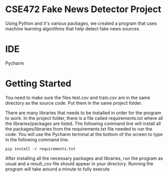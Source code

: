 # CSE472 Fake News Detector Project

Using Python and it's various packages, we created a program that uses machine learning algorithms that help detect fake news sources.

# IDE

Pycharm

# Getting Started 

You need to make sure the files test.csv and train.csv are in the same directory as the source code. Put them in the same project folder.

There are many libraries that needs to be installed in order for the program to work. In the project folder, there is a file called requirements.txt where all the libraries/packages are listed. The following command line will install all the packages/libraries from the requirements.txt file needed to run the code. You will use the Pycharm terminal at the bottom of the screen to type in the following command line. 

`pip install -r requirements.txt`

After installing all the necessary packages and libraries, run the program as usual and a result_csv file should appear in your directory. Running the program will take around a minute to fully execute


